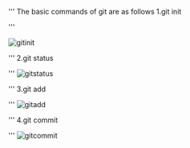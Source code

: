 
'''
The basic commands of git are as follows
  1.git init

  '''
  
  ![gitinit](https://user-images.githubusercontent.com/48467521/194320193-eb555843-980e-49f6-8a51-907add07dd4c.png)

  
'''
2.git status 

'''
![gitstatus](https://user-images.githubusercontent.com/48467521/194320418-9bb3926f-7d77-4226-826f-d750800efaca.png)

'''
3.git add

'''
![gitadd](https://user-images.githubusercontent.com/48467521/194320549-6f9571a6-65a8-40b3-9891-05b983b95067.png)

'''
4.git commit

'''
![gitcommit](https://user-images.githubusercontent.com/48467521/194320550-207199c2-53f3-4d3a-a6a0-4b73088ad589.png)
